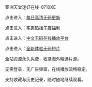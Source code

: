 亚洲天堂迷奸在线-0710XE

点击进入：<a href="https://heiliao2dmwwy.pages.dev">每日高清无码更新</a>

点击进入：<a href="https://heiliaoll4qsx.pages.dev">宅男热播午夜福利</a>

点击进入：<a href="https://heiliaoga6s9v.pages.dev">中文无码在线播放平台</a>

点击进入：<a href="https://heiliaoxwd5i8.pages.dev">全新体验无码短片</a>

全站资源永久免费，收录海外精选片源。

无需登录，无广告弹窗，在线播放流畅稳定。

支持收藏与历史记录，随时随地继续观看。

<span style="display:none;">[Canonical link](https://github.com/yhn20250710/yhn16 )</span>
